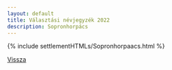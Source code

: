 ```yaml
---
layout: default
title: Választási névjegyzék 2022
description: Sopronhorpács
---
```


{% include settlementHTMLs/Sopronhorpaacs.html %}

[Vissza](../)
